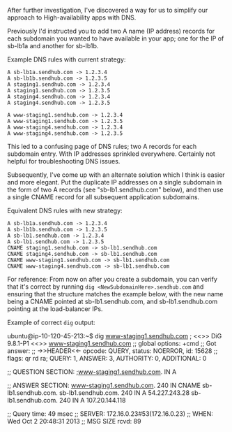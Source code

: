 After further investigation, I've discovered a way for us to simplify our approach to High-availability apps with DNS.

Previously I'd instructed you to add two A name (IP address) records for each subdomain you wanted to have available in your app; one for the IP of sb-lb1a and another for sb-lb1b.

Example DNS rules with current strategy:

    A sb-lb1a.sendhub.com -> 1.2.3.4
    A sb-lb1b.sendhub.com -> 1.2.3.5
    A staging1.sendhub.com -> 1.2.3.4
    A staging1.sendhub.com -> 1.2.3.5
    A staging4.sendhub.com -> 1.2.3.4
    A staging4.sendhub.com -> 1.2.3.5

    A www-staging1.sendhub.com -> 1.2.3.4
    A www-staging1.sendhub.com -> 1.2.3.5
    A www-staging4.sendhub.com -> 1.2.3.4
    A www-staging4.sendhub.com -> 1.2.3.5


This led to a confusing page of DNS rules; two A records for each subdomain entry.  With IP addresses sprinkled everywhere.  Certainly not helpful for troubleshooting DNS issues.

Subsequently, I've come up with an alternate solution which I think is easier and more elegant.  Put the duplicate IP addresses on a single subdomain in the form of two A records (see "sb-lb1.sendhub.com" below), and then use a single CNAME record for all subsequent application subdomains.

Equivalent DNS rules with new strategy:

    A sb-lb1a.sendhub.com -> 1.2.3.4
    A sb-lb1b.sendhub.com -> 1.2.3.5
    A sb-lb1.sendhub.com -> 1.2.3.4
    A sb-lb1.sendhub.com -> 1.2.3.5
    CNAME staging1.sendhub.com -> sb-lb1.sendhub.com
    CNAME staging4.sendhub.com -> sb-lb1.sendhub.com
    CNAME www-staging1.sendhub.com -> sb-lb1.sendhub.com
    CNAME www-staging4.sendhub.com -> sb-lb1.sendhub.com


For reference: From now on after you create a subdomain, you can verify that it's correct by running `dig <NewSubdomainHere>.sendhub.com` and ensuring that the structure matches the example below, with the new name being a CNAME pointed at sb-lb1.sendhub.com, and sb-lb1.sendhub.com pointing at the load-balancer IPs.

Example of correct `dig` output:

ubuntu@ip-10-120-45-213:~$ dig www-staging1.sendhub.com
; <<>> DiG 9.8.1-P1 <<>> www-staging1.sendhub.com
;; global options: +cmd
;; Got answer:
;; ->>HEADER<<- opcode: QUERY, status: NOERROR, id: 15628
;; flags: qr rd ra; QUERY: 1, ANSWER: 3, AUTHORITY: 0, ADDITIONAL: 0

;; QUESTION SECTION:
;www-staging1.sendhub.com.                IN        A

;; ANSWER SECTION:
www-staging1.sendhub.com.        240        IN        CNAME        sb-lb1.sendhub.com.
sb-lb1.sendhub.com.        240        IN        A        54.227.243.28
sb-lb1.sendhub.com.        240        IN        A        107.20.144.118

;; Query time: 49 msec
;; SERVER: 172.16.0.23#53(172.16.0.23)
;; WHEN: Wed Oct  2 20:48:31 2013
;; MSG SIZE  rcvd: 89

